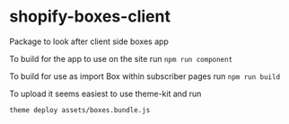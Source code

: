 # shopify-boxes-client
Package to look after client side boxes app

To build for the app to use on the site run `npm run component`

To build for use as import Box within subscriber pages run `npm run build`

To upload it seems easiest to use theme-kit and run

```bash
theme deploy assets/boxes.bundle.js
```
